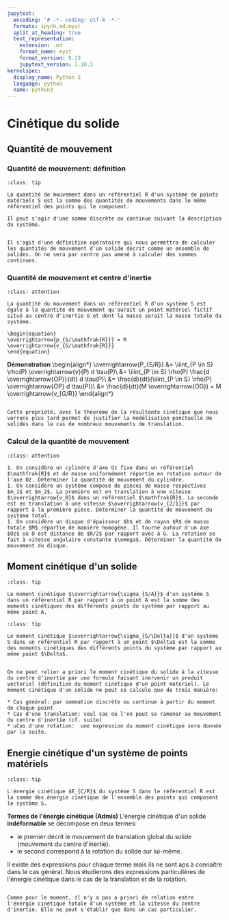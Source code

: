 ```yaml
---
jupytext:
  encoding: '# -*- coding: utf-8 -*-'
  formats: ipynb,md:myst
  split_at_heading: true
  text_representation:
    extension: .md
    format_name: myst
    format_version: 0.13
    jupytext_version: 1.10.3
kernelspec:
  display_name: Python 3
  language: python
  name: python3
---
```

# Cinétique du solide

## Quantité de mouvement

### Quantité de mouvement: définition

````{admonition} Définition : Quantité de mouvement d'un système de points
:class: tip

La quantité de mouvement dans un référentiel R d'un système de points matériels S est la somme des quantités de mouvements dans le même référentiel des points qui le composent.

Il peut s'agir d'une somme discrète ou continue suivant la description du système.

````

````{dropdown} Remarque

Il s'agit d'une définition opératoire qui nous permettra de calculer les quantités de mouvement d'un solide décrit comme un ensemble de solides. On ne sera par contre pas amené à calculer des sommes continues.

````

### Quantité de mouvement et centre d'inertie

````{admonition} Fondamental : Quantité de mouvement et centre d'inertie
:class: attention

La quantité du mouvement dans un référentiel R d'un système S est égale à la quantité de mouvement qu'aurait un point matériel fictif situé au centre d'inertie G et dont la masse serait la masse totale du système.

\begin{equation}
\overrightarrow{p_{S/\mathfrak{R}}} = M \overrightarrow{v_{G/\mathfrak{R}}}
\end{equation}
````


__Démonstration__
\begin{align*}
\overrightarrow{P_{S/R}} &= \iiint_{P \in S} \rho(P) \overrightarrow{v}(P) d \tau(P)\\
&= \iiint_{P \in S} \rho(P) \frac{d \overrightarrow{OP}}{dt} d \tau(P)\\
&= \frac{d}{dt}(\iiint_{P \in S} \rho(P) \overrightarrow{OP} d \tau(P))\\
&= \frac{d}{dt}(M \overrightarrow{OG}) = M \overrightarrow{v_{G/R}}
\end{align*}
````{dropdown} Remarque

Cette propriété, avec le théorème de la résultante cinétique que nous verrons plus tard permet de justifier la modélisation ponctuelle de solides dans le cas de nombreux mouvements de translation.

````

### Calcul de la quantité de mouvement

````{admonition} Exercice 
:class: attention

1. On considère un cylindre d'axe Oz fixe dans un référentiel $\mathfrak{R}$ et de masse uniformément répartie en rotation autour de l'axe Oz. Déterminer la quantité de mouvement du cylindre.
1. On considère un système composé de pièces de masse respectives $m_1$ et $m_2$. La première est en translation à une vitesse $\overrightarrow{v_0}$ dans un référentiel $\mathfrak{R}$. La seconde est en translation à une vitesse $\overrightarrow{v_{2/1}}$ par rapport à la première pièce. Déterminer la quantité de mouvement du système total.
1. On considère un disque d'épaisseur $h$ et de rayon $R$ de masse totale $M$ répartie de manière homogène. Il tourne autour d'un axe $Oz$ où O est distance de $R/2$ par rapport avec à G. La rotation se fait à vitesse angulaire constante $\omega$. Déterminer la quantité de mouvement du disque.

````

## Moment cinétique d'un solide

````{admonition} Définition : Moment cinétique par rapport à un point
:class: tip

Le moment cinétique $\overrightarrow{\sigma_{S/A}}$ d'un système S dans un référentiel R par rapport à un point A est la somme des moments cinétiques des différents points du système par rapport au même point A.

````

````{admonition} Définition : Moment cinétique par rapport à un axe
:class: tip

Le moment cinétique $\overrightarrow{\sigma_{S/\Delta}}$ d'un système S dans un référentiel R par rapport à un point $\Delta$ est la somme des moments cinétiques des différents points du système par rapport au même point $\Delta$.

````

````{attention}

On ne peut relier a priori le moment cinétique du solide à la vitesse du centre d'inertie par une formule faisant inervenir un produit vectoriel (définition du moment cinétique d'un point matériel). Le moment cinétique d'un solide ne peut se calcule que de trois manière:

* Cas général: par sommation discrète ou continue à partir du moment de chaque point
* Cas d'une translation: seul cas où l'on peut se ramener au mouvement du centre d'inertie (cf. suite)
* uCas d'une rotation:  une expression du moment cinétique sera donnée par la suite.

````

## Energie cinétique d'un système de points matériels

````{admonition} Définition : Energie cinétique d'un système de point matériel
:class: tip

L'énergie cinétique $E_{C/R}$ du système S dans le référentiel R est la somme des énergie cinétique de l'ensemble des points qui composent le système S.

````


__Termes de l'énergie cinétique (Admis)__
L'énergie cinétique d'un solide __indéformable__ se décompose en deux termes:

* le premier décrit le mouvement de translation global du solide (mouvement du centre d'inertie).
* le second correspond à la rotation du solide sur lui-même.

Il existe des expressions pour chaque terme mais ils ne sont aps à connaître dans le cas général. Nous étudierons des expressions particulières de l'énergie cinétique dans le cas de la translation et de la rotation.


````{attention}

Comme pour le moment, il n'y a pas a priori de relation entre l'énergie cinétique totale d'un système et la vitesse du centre d'inertie. Elle ne peut s'établir que dans un cas particulier.

````

